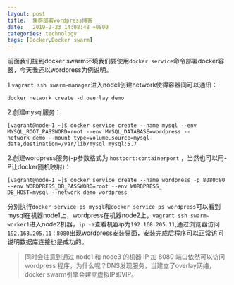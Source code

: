 ```yaml
---
layout: post
title:  集群部署wordpress博客
date:   2019-2-23 14:08:48 +0800
categories: technology
tags: [Docker,Docker swarm]
---
```

前面我们提到docker swarm环境我们要使用`docker service`命令部署docker容器，今天我还以wordpress为例说明。

1.`vagrant ssh swarm-manager`进入node1创建network使得容器间可以通讯：

```shell
docker network create -d overlay demo
```

2.创建mysql服务：

``` shell
[vagrant@node-1 ~]$ docker service create --name mysql --env MYSQL_ROOT_PASSWORD=root --env MYSQL_DATABASE=wordpress --
network demo --mount type=volume,source=mysql-data,destination=/var/lib/mysql mysql:5.7
```
2.创建wordpress服务(-p参数格式为 `hostport:containerport` ，当然也可以用-P让docker随机映射)：

``` shell
[vagrant@node-1 ~]$ docker service create --name wordpress -p 8080:80 --env WORDPRESS_DB_PASSWORD=root --env WORDPRESS_
DB_HOST=mysql --network demo wordpress
```
分别执行`docker service ps mysql`和`docker service ps wordpress`可以看到mysql在机器node1上，wordpress在机器node2上，`vagrant ssh swarm-worker1`进入node2机器，`ip -a`查看机器ip为`192.168.205.11`,通过浏览器访问`192.168.205.11：8080`出现wordpress安装界面，安装完成后程序可以正常访问说明数据库连接也是成功的。

>同时会注意到通过 node1 和 node3 的机器 IP 加 8080 端口依然可以访问 wordpress 程序，为什么呢？DNS发现服务，当建立了overlay网络，docker swarm引擎会建立虚拟IP即VIP。

